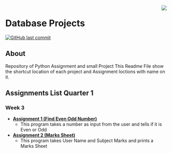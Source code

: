 <img src="Database.jpg" align="right" />

# Database Projects
[![GitHub last commit](https://img.shields.io/github/last-commit/samiwadh/Python/tree/main/Quarter?color=%23f54242)](https://github.com/samiwadh/Python/tree/main/Quarter%201%20/Assignment%20of%20Q1)



## About
Repository of Python Assignment and small Project This Readme File show the shortcut location of each project and Assignment loctions with name on it.

## Assignments List Quarter 1

### Week 3

 - **[Assignment 1 (Find Even Odd Number)](https://github.com/samiwadh/Python/blob/main/Quarter%201%20/Assignment%20of%20Q1/Week%203/Week3_Assignment%201.ipynb)**
	 - This program takes a number as input from the user and tells if it is Even or Odd
 - **[Assignment 2 (Marks Sheet)](https://github.com/samiwadh/Python/blob/main/Quarter%201%20/Assignment%20of%20Q1/Week%203/Week3_Assignment%202.ipynb)**
	 - This program takes User Name and Subject Marks and prints a Marks Sheet
